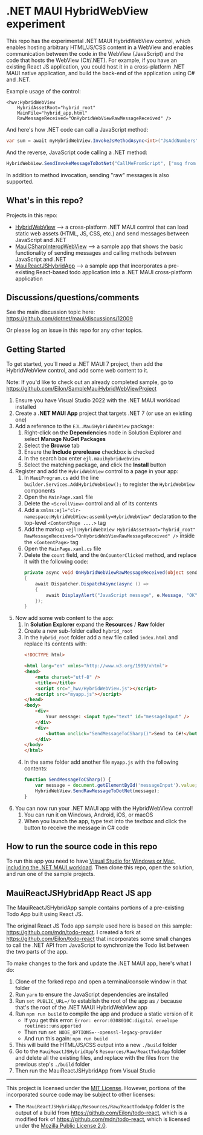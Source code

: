 # .NET MAUI HybridWebView experiment

This repo has the experimental .NET MAUI HybridWebView control, which enables hosting arbitrary HTML/JS/CSS content in a WebView and enables communication between the code _in_ the WebView (JavaScript) and the code that hosts the WebView (C#/.NET). For example, if you have an existing React JS application, you could host it in a cross-platform .NET MAUI native application, and build the back-end of the application using C# and .NET.

Example usage of the control:

```xaml
<hwv:HybridWebView
    HybridAssetRoot="hybrid_root"
    MainFile="hybrid_app.html"
    RawMessageReceived="OnHybridWebViewRawMessageReceived" />
```

And here's how .NET code can call a JavaScript method:

```c#
var sum = await myHybridWebView.InvokeJsMethodAsync<int>("JsAddNumbers", 123, 456);
```

And the reverse, JavaScript code calling a .NET method:

```js
HybridWebView.SendInvokeMessageToDotNet("CallMeFromScript", ["msg from js", 987]);
```

In addition to method invocation, sending "raw" messages is also supported.

## What's in this repo?

Projects in this repo:

* [HybridWebView](HybridWebView) --> a cross-platform .NET MAUI control that can load static web assets (HTML, JS, CSS, etc.) and send messages between JavaScript and .NET
* [MauiCSharpInteropWebView](MauiCSharpInteropWebView) --> a sample app that shows the basic functionality of sending messages and calling methods between JavaScript and .NET
* [MauiReactJSHybridApp](MauiReactJSHybridApp) --> a sample app that incorporates a pre-existing React-based todo application into a .NET MAUI cross-platform application

## Discussions/questions/comments

See the main discussion topic here: https://github.com/dotnet/maui/discussions/12009

Or please log an issue in this repo for any other topics.

## Getting Started

To get started, you'll need a .NET MAUI 7 project, then add the HybridWebView control, and add some web content to it.

Note: If you'd like to check out an already completed sample, go to https://github.com/Eilon/SampleMauiHybridWebViewProject

1. Ensure you have Visual Studio 2022 with the .NET MAUI workload installed
1. Create a **.NET MAUI App** project that targets .NET 7 (or use an existing one)
1. Add a reference to the `EJL.MauiHybridWebView` package:
    1. Right-click on the **Dependencies** node in Solution Explorer and select **Manage NuGet Packages**
    1. Select the **Browse** tab
    1. Ensure the **Include prerelease** checkbox is checked
    1. In the search box enter `ejl.mauihybridwebview`
    1. Select the matching package, and click the **Install** button
1. Register and add the `HybridWebView` control to a page in your app:
    1. In `MauiProgram.cs` add the line `builder.Services.AddHybridWebView();` to register the `HybridWebView` components
    1. Open the `MainPage.xaml` file
    1. Delete the `<ScrollView>` control and all of its contents
    1. Add a `xmlns:ejl="clr-namespace:HybridWebView;assembly=HybridWebView"` declaration to the top-level `<ContentPage ....>` tag
    1. Add the markup `<ejl:HybridWebView HybridAssetRoot="hybrid_root" RawMessageReceived="OnHybridWebViewRawMessageReceived" />` inside the `<ContentPage>` tag
    1. Open the `MainPage.xaml.cs` file
    1. Delete the `count` field, and the `OnCounterClicked` method, and replace it with the following code:
        ```c#
        private async void OnHybridWebViewRawMessageReceived(object sender, HybridWebView.HybridWebViewRawMessageReceivedEventArgs e)
        {
            await Dispatcher.DispatchAsync(async () =>
            {
                await DisplayAlert("JavaScript message", e.Message, "OK");
            });
        }
        ```
1. Now add some web content to the app:
    1. In **Solution Explorer** expand the **Resources** / **Raw** folder
    1. Create a new sub-folder called `hybrid_root`
    1. In the `hybrid_root` folder add a new file called `index.html` and replace its contents with:
        ```html
        <!DOCTYPE html>

        <html lang="en" xmlns="http://www.w3.org/1999/xhtml">
        <head>
            <meta charset="utf-8" />
            <title></title>
            <script src="_hwv/HybridWebView.js"></script>
            <script src="myapp.js"></script>
        </head>
        <body>
            <div>
                Your message: <input type="text" id="messageInput" />
            </div>
            <div>
                <button onclick="SendMessageToCSharp()">Send to C#!</button>
            </div>
        </body>
        </html>
        ```
    1. In the same folder add another file `myapp.js` with the following contents:
        ```js
        function SendMessageToCSharp() {
            var message = document.getElementById('messageInput').value;
            HybridWebView.SendRawMessageToDotNet(message);
        }
        ```
1. You can now run your .NET MAUI app with the HybridWebView control!
    1. You can run it on Windows, Android, iOS, or macOS
    1. When you launch the app, type text into the textbox and click the button to receive the message in C# code


## How to run the source code in this repo

To run this app you need to have [Visual Studio for Windows or Mac, including the .NET MAUI workload](https://learn.microsoft.com/dotnet/maui/get-started/installation?view=net-maui-7.0). Then clone this repo, open the solution, and run one of the sample projects.

## MauiReactJSHybridApp React JS app

The MauiReactJSHybridApp sample contains portions of a pre-existing Todo App built using React JS.

The original React JS Todo app sample used here is based on this sample: https://github.com/mdn/todo-react. I created a fork at https://github.com/Eilon/todo-react that incorporates some small changes to call the .NET API from JavaScript to synchronize the Todo list between the two parts of the app.

To make changes to the fork and update the .NET MAUI app, here's what I do:

1. Clone of the forked repo and open a terminal/console window in that folder
1. Run `yarn` to ensure the JavaScript dependencies are installed
1. Run `set PUBLIC_URL=/` to establish the root of the app as `/` because that's the root of the .NET MAUI HybridWebView app
1. Run `npm run build` to compile the app and produce a static version of it
   * If you get this error: `Error: error:0308010C:digital envelope routines::unsupported`
   * Then run `set NODE_OPTIONS=--openssl-legacy-provider`
   * And run this again: `npm run build`
1. This will build the HTML/JS/CSS output into a new `./build` folder
1. Go to the `MauiReactJSHybridApp`'s `Resources/Raw/ReactTodoApp` folder and delete all the existing files, and replace with the files from the previous step's `./build` folder
1. Then run the MauiReactJSHybridApp from Visual Studio

---

This project is licensed under the [MIT License](LICENSE). However, portions of the incorporated source code may be subject to other licenses:

* The `MauiReactJSHybridApp/Resources/Raw/ReactTodoApp` folder is the output of a build from https://github.com/Eilon/todo-react, which is a modified fork of https://github.com/mdn/todo-react, which is licensed under the [Mozilla Public License 2.0](https://github.com/mdn/todo-react/blob/main/LICENSE).
